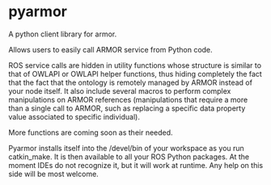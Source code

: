 # pyarmor
A python client library for armor.

Allows users to easily call ARMOR service from Python code. 

ROS service calls are hidden in utility functions whose structure is similar to that of OWLAPI or OWLAPI helper functions, thus hiding completely the fact that the fact that the ontology is remotely managed by ARMOR instead of your node itself. It also include several macros to perform complex manipulations on ARMOR references (manipulations that require a more than a single call to ARMOR, such as replacing a specific data property value associated to specific individual).

More functions are coming soon as their needed.

Pyarmor installs itself into the /devel/bin of your workspace as you run catkin_make. It is then available to all your ROS Python packages. At the moment IDEs do not recognize it, but it will work at runtime. Any help on this side will be most welcome.
